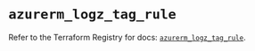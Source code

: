 # `azurerm_logz_tag_rule`

Refer to the Terraform Registry for docs: [`azurerm_logz_tag_rule`](https://registry.terraform.io/providers/hashicorp/azurerm/3.89.0/docs/resources/logz_tag_rule).
